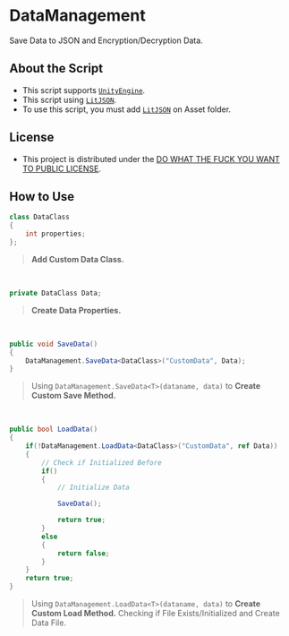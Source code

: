 # DataManagement
Save Data to JSON and Encryption/Decryption Data.

## About the Script
- This script supports [`UnityEngine`](https://unity3d.com/).
- This script using [`LitJSON`](https://github.com/LitJSON/litjson).
- To use this script, you must add [`LitJSON`](https://github.com/LitJSON/litjson) on Asset folder.

## License
- This project is distributed under the [DO WHAT THE FUCK YOU WANT TO PUBLIC LICENSE](https://en.wikipedia.org/wiki/WTFPL).

## How to Use
```csharp
class DataClass
{
    int properties;
};
```
> **Add Custom Data Class.**
<br>

```csharp
private DataClass Data;
```
> **Create Data Properties.**
<br>

```csharp
public void SaveData()
{
    DataManagement.SaveData<DataClass>("CustomData", Data);
}
```
> Using `DataManagement.SaveData<T>(dataname, data)` to **Create Custom Save Method.**
<br>

```csharp
public bool LoadData()
{
    if(!DataManagement.LoadData<DataClass>("CustomData", ref Data))
    {
        // Check if Initialized Before
        if()
        {
            // Initialize Data

            SaveData();

            return true;
        }
        else
        {
            return false;
        }
    }
    return true;
}
```
> Using `DataManagement.LoadData<T>(dataname, data)` to **Create Custom Load Method.** 
> Checking if File Exists/Initialized and Create Data File.
